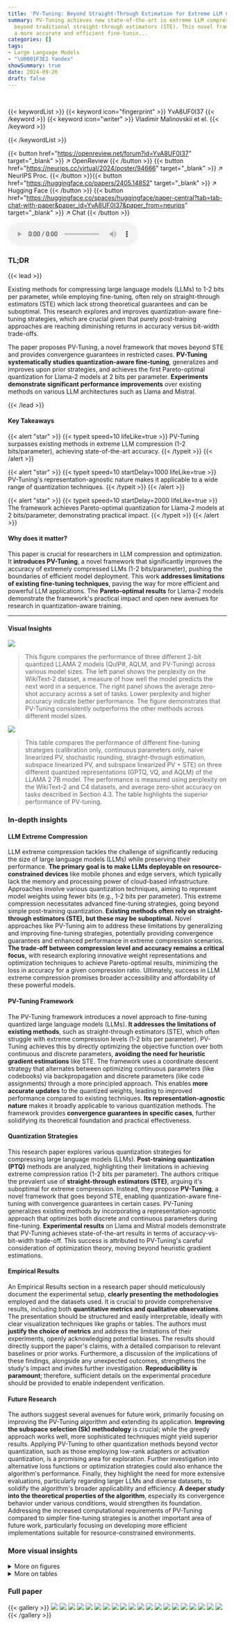 ```yaml
---
title: 'PV-Tuning: Beyond Straight-Through Estimation for Extreme LLM Compression'
summary: PV-Tuning achieves new state-of-the-art in extreme LLM compression by going
  beyond traditional straight-through estimators (STE). This novel framework provides
  a more accurate and efficient fine-tunin...
categories: []
tags:
- Large Language Models
- "\U0001F3E2 Yandex"
showSummary: true
date: 2024-09-26
draft: false
---
```


<br>

{{< keywordList >}}
{{< keyword icon="fingerprint" >}} YvA8UF0I37 {{< /keyword >}}
{{< keyword icon="writer" >}} Vladimir Malinovskii et el. {{< /keyword >}}
 
{{< /keywordList >}}

{{< button href="https://openreview.net/forum?id=YvA8UF0I37" target="_blank" >}}
↗ OpenReview
{{< /button >}}
{{< button href="https://neurips.cc/virtual/2024/poster/94666" target="_blank" >}}
↗ NeurIPS Proc.
{{< /button >}}{{< button href="https://huggingface.co/papers/2405.14852" target="_blank" >}}
↗ Hugging Face
{{< /button >}}
{{< button href="https://huggingface.co/spaces/huggingface/paper-central?tab=tab-chat-with-paper&paper_id=YvA8UF0I37&paper_from=neurips" target="_blank" >}}
↗ Chat
{{< /button >}}



<audio controls>
    <source src="https://ai-paper-reviewer.com/YvA8UF0I37/podcast.wav" type="audio/wav">
    Your browser does not support the audio element.
</audio>


### TL;DR


{{< lead >}}

Existing methods for compressing large language models (LLMs) to 1-2 bits per parameter, while employing fine-tuning, often rely on straight-through estimators (STE) which lack strong theoretical guarantees and can be suboptimal. This research explores and improves quantization-aware fine-tuning strategies, which are crucial given that purely post-training approaches are reaching diminishing returns in accuracy versus bit-width trade-offs. 



The paper proposes PV-Tuning, a novel framework that moves beyond STE and provides convergence guarantees in restricted cases.  **PV-Tuning systematically studies quantization-aware fine-tuning**, generalizes and improves upon prior strategies, and achieves the first Pareto-optimal quantization for Llama-2 models at 2 bits per parameter.  **Experiments demonstrate significant performance improvements** over existing methods on various LLM architectures such as Llama and Mistral.

{{< /lead >}}


#### Key Takeaways

{{< alert "star" >}}
{{< typeit speed=10 lifeLike=true >}} PV-Tuning surpasses existing methods in extreme LLM compression (1-2 bits/parameter), achieving state-of-the-art accuracy. {{< /typeit >}}
{{< /alert >}}

{{< alert "star" >}}
{{< typeit speed=10 startDelay=1000 lifeLike=true >}} PV-Tuning's representation-agnostic nature makes it applicable to a wide range of quantization techniques. {{< /typeit >}}
{{< /alert >}}

{{< alert "star" >}}
{{< typeit speed=10 startDelay=2000 lifeLike=true >}} The framework achieves Pareto-optimal quantization for Llama-2 models at 2 bits/parameter, demonstrating practical impact. {{< /typeit >}}
{{< /alert >}}

#### Why does it matter?
This paper is crucial for researchers in LLM compression and optimization.  It **introduces PV-Tuning**, a novel framework that significantly improves the accuracy of extremely compressed LLMs (1-2 bits/parameter), pushing the boundaries of efficient model deployment.  This work **addresses limitations of existing fine-tuning techniques**, paving the way for more efficient and powerful LLM applications. The **Pareto-optimal results** for Llama-2 models demonstrate the framework's practical impact and open new avenues for research in quantization-aware training.

------
#### Visual Insights



![](https://ai-paper-reviewer.com/YvA8UF0I37/figures_1_1.jpg)

> This figure compares the performance of three different 2-bit quantized LLAMA 2 models (QuIP#, AQLM, and PV-Tuning) across various model sizes.  The left panel shows the perplexity on the WikiText-2 dataset, a measure of how well the model predicts the next word in a sequence. The right panel shows the average zero-shot accuracy across a set of tasks.  Lower perplexity and higher accuracy indicate better performance.  The figure demonstrates that PV-Tuning consistently outperforms the other methods across different model sizes.





![](https://ai-paper-reviewer.com/YvA8UF0I37/tables_5_1.jpg)

> This table compares the performance of different fine-tuning strategies (calibration only, continuous parameters only, naive linearized PV, stochastic rounding, straight-through estimation, subspace linearized PV, and subspace linearized PV + STE) on three different quantized representations (GPTQ, VQ, and AQLM) of the LLAMA 2 7B model.  The performance is measured using perplexity on the WikiText-2 and C4 datasets, and average zero-shot accuracy on tasks described in Section 4.3.  The table highlights the superior performance of PV-tuning.





### In-depth insights


#### LLM Extreme Compression
LLM extreme compression tackles the challenge of significantly reducing the size of large language models (LLMs) while preserving their performance.  **The primary goal is to make LLMs deployable on resource-constrained devices** like mobile phones and edge servers, which typically lack the memory and processing power of cloud-based infrastructure.  Approaches involve various quantization techniques, aiming to represent model weights using fewer bits (e.g., 1-2 bits per parameter). This extreme compression necessitates advanced fine-tuning strategies, going beyond simple post-training quantization.  **Existing methods often rely on straight-through estimators (STE), but these may be suboptimal.**  Novel approaches like PV-Tuning aim to address these limitations by generalizing and improving fine-tuning strategies, potentially providing convergence guarantees and enhanced performance in extreme compression scenarios.  **The trade-off between compression level and accuracy remains a critical focus,** with research exploring innovative weight representations and optimization techniques to achieve Pareto-optimal results, minimizing the loss in accuracy for a given compression ratio. Ultimately, success in LLM extreme compression promises broader accessibility and affordability of these powerful models.

#### PV-Tuning Framework
The PV-Tuning framework introduces a novel approach to fine-tuning quantized large language models (LLMs).  **It addresses the limitations of existing methods**, such as straight-through estimators (STE), which often struggle with extreme compression levels (1-2 bits per parameter). PV-Tuning achieves this by directly optimizing the objective function over both continuous and discrete parameters, **avoiding the need for heuristic gradient estimations** like STE. The framework uses a coordinate descent strategy that alternates between optimizing continuous parameters (like codebooks) via backpropagation and discrete parameters (like code assignments) through a more principled approach.  This enables **more accurate updates** to the quantized weights, leading to improved performance compared to existing techniques.  **Its representation-agnostic nature** makes it broadly applicable to various quantization methods.  The framework provides **convergence guarantees in specific cases**, further solidifying its theoretical foundation and practical effectiveness.

#### Quantization Strategies
This research paper explores various quantization strategies for compressing large language models (LLMs).  **Post-training quantization (PTQ)** methods are analyzed, highlighting their limitations in achieving extreme compression ratios (1-2 bits per parameter). The authors critique the prevalent use of **straight-through estimators (STE)**, arguing it's suboptimal for extreme compression.  Instead, they propose **PV-Tuning**, a novel framework that goes beyond STE, enabling quantization-aware fine-tuning with convergence guarantees in certain cases. PV-Tuning generalizes existing methods by incorporating a representation-agnostic approach that optimizes both discrete and continuous parameters during fine-tuning.  **Experimental results** on Llama and Mistral models demonstrate that PV-Tuning achieves state-of-the-art results in terms of accuracy-vs-bit-width trade-off. This success is attributed to PV-Tuning's careful consideration of optimization theory, moving beyond heuristic gradient estimations.

#### Empirical Results
An Empirical Results section in a research paper should meticulously document the experimental setup, **clearly presenting the methodologies** employed and the datasets used.  It is crucial to provide comprehensive results, including both **quantitative metrics and qualitative observations**.  The presentation should be structured and easily interpretable, ideally with clear visualization techniques like graphs or tables.  The authors must **justify the choice of metrics** and address the limitations of their experiments, openly acknowledging potential biases.  The results should directly support the paper's claims, with a detailed comparison to relevant baselines or prior works.  Furthermore, a discussion of the implications of these findings, alongside any unexpected outcomes, strengthens the study's impact and invites further investigation.  **Reproducibility is paramount**; therefore, sufficient details on the experimental procedure should be provided to enable independent verification.

#### Future Research
The authors suggest several avenues for future work, primarily focusing on improving the PV-Tuning algorithm and extending its application.  **Improving the subspace selection (Sk) methodology** is crucial; while the greedy approach works well, more sophisticated techniques might yield superior results.  Applying PV-Tuning to other quantization methods beyond vector quantization, such as those employing low-rank adapters or activation quantization, is a promising area for exploration.  Further investigation into alternative loss functions or optimization strategies could also enhance the algorithm's performance.  Finally, they highlight the need for more extensive evaluations, particularly regarding larger LLMs and diverse datasets, to solidify the algorithm's broader applicability and efficiency. **A deeper study into the theoretical properties of the algorithm**, especially its convergence behavior under various conditions, would strengthen its foundation.  Addressing the increased computational requirements of PV-Tuning compared to simpler fine-tuning strategies is another important area of future work, particularly focusing on developing more efficient implementations suitable for resource-constrained environments.


### More visual insights

<details>
<summary>More on figures
</summary>


![](https://ai-paper-reviewer.com/YvA8UF0I37/figures_6_1.jpg)

> This figure compares several popular weight representations for quantized LLMs.  The left panel shows the L2 error for the 17th layer of a Llama 2 7B model after applying different quantization techniques. The middle panel displays the full model's perplexity on the WikiText-2 benchmark without any further fine-tuning. Finally, the right panel presents the perplexity after applying fine-tuning, demonstrating the impact of fine-tuning on each quantization method. The figure highlights the effectiveness of various representation techniques and the improvement obtained after finetuning.


![](https://ai-paper-reviewer.com/YvA8UF0I37/figures_27_1.jpg)

> The figure shows the perplexity on the WikiText-2 dataset for 2-bit quantized Llama 2 models with varying sizes.  It compares the perplexity of models using different quantization techniques (AQLM, PV-Tuning, QuIP#) against a theoretical lossless baseline (using 3 bits and FP16 precision).  The plot demonstrates how perplexity changes with model size and quantization method.


![](https://ai-paper-reviewer.com/YvA8UF0I37/figures_28_1.jpg)

> This figure compares different quantization methods in terms of their accuracy-size trade-off. The leftmost plot shows the L2 error for a single layer of a Llama 2 7B model with various quantization techniques. The middle plot presents the perplexity on WikiText-2 for the full models without fine-tuning, and the rightmost plot depicts the same for models after fine-tuning. The figure highlights the performance gains achieved through PV-Tuning, especially in the low-bit regime.


![](https://ai-paper-reviewer.com/YvA8UF0I37/figures_28_2.jpg)

> This figure shows the learning curves of PV-Tuning (subspace 0.01) and Straight-Through Estimation (STE) when fine-tuning a TinyLlama model.  The model uses 2x8g8 AQLM quantization, meaning it has 2 codebooks with 8 bits each, and the input groups are of size 8.  The y-axis represents the perplexity on the WikiText2 dataset, and the x-axis represents the training step. The shaded areas represent the standard deviation across multiple runs.  The plot illustrates the convergence behavior of both methods and the relative performance in terms of perplexity.


![](https://ai-paper-reviewer.com/YvA8UF0I37/figures_35_1.jpg)

> This figure compares three different methods (QuIP#, AQLM, and PV-Tuning) for 2-bit quantization of LLAMA 2 models of varying sizes, evaluating their performance on the WikiText-2 perplexity benchmark and average zero-shot accuracy.  It visually demonstrates the relative performance gains of PV-Tuning over existing methods in terms of both perplexity (lower is better) and zero-shot accuracy (higher is better) as the model size increases.  Detailed experimental setup is described in Section 4.3 of the paper.


![](https://ai-paper-reviewer.com/YvA8UF0I37/figures_35_2.jpg)

> This figure shows the results of applying the PV algorithm to a small-scale problem with a 6-dimensional quadratic objective function.  The algorithm's performance is evaluated for different numbers of unique values (c) in the weight vectors. The starting point for each run is randomly chosen using Algorithm 6, ensuring variation in initial conditions. Subplots illustrate the algorithm's convergence for various values of c and the effect of separate P and V steps on loss function.


![](https://ai-paper-reviewer.com/YvA8UF0I37/figures_37_1.jpg)

> This figure shows the performance of 2-bit quantized Llama 2 models on two tasks: WikiText-2 perplexity and average zero-shot accuracy.  The x-axis represents the model size in GiBs, demonstrating how performance changes with varying model sizes after 2-bit quantization.  The results compare three different methods: QuIP#, AQLM, and PV-Tuning.


![](https://ai-paper-reviewer.com/YvA8UF0I37/figures_37_2.jpg)

> This figure shows the results of applying the PV algorithm to a small-scale problem (d=6, c=[1,6]) with a quadratic objective function.  The algorithm is run multiple times (r=50) with different random starting points to show its behavior and convergence properties. The subplots demonstrate: (a) convergence curves for different values of 'c', representing varying levels of compression; (b) the effect of P and V steps on the objective function for c=3. The results highlight the algorithm's convergence and the iterative nature of P and V steps, showing that both are needed to find an accurate solution.  The scale in (a) is logarithmic, explaining why the line for c=6 is not visible, as it is very close to the minimum loss (0).


![](https://ai-paper-reviewer.com/YvA8UF0I37/figures_37_3.jpg)

> This figure shows the results of experiments using the Linearized PV algorithm with different numbers of iterations (T) for the linearized V-step. Subfigure (a) compares the convergence rates of the Linearized PV algorithm with different values of T, showing that increasing T leads to faster convergence but similar final accuracy. Subfigure (b) illustrates the influence of P and V steps on the loss function for a specific value of T (T=2), demonstrating the iterative improvement achieved by alternating between these steps.


![](https://ai-paper-reviewer.com/YvA8UF0I37/figures_37_4.jpg)

> This figure shows the results of applying the PV algorithm to a small-scale problem with a quadratic objective function.  The dimensionality (d) is 6, and the maximum number of unique values (c) is varied from 1 to 6. The algorithm is run 50 times with different randomly chosen starting points to demonstrate its behavior. The subplots illustrate the convergence of the algorithm for different values of c and show the impact of the P and V steps on the loss function.


![](https://ai-paper-reviewer.com/YvA8UF0I37/figures_38_1.jpg)

> This figure compares three different algorithms for optimizing a quantized model: the exact PV algorithm, the linearized PV algorithm, and the linearized PV algorithm with sparse updates.  The x-axis represents the iteration number, and the y-axis shows the objective function value (loss).  The results demonstrate that the linearized PV algorithm converges to a lower accuracy compared to the exact PV algorithm. However, incorporating sparse updates into the linearized PV algorithm leads to a significant improvement in accuracy, converging to a value close to that of the exact PV algorithm.  There is also a trade-off; the convergence speed is slower with sparse updates compared to the linearized PV algorithm alone.


![](https://ai-paper-reviewer.com/YvA8UF0I37/figures_38_2.jpg)

> This figure compares three different algorithms in terms of their convergence behavior and final accuracy. The algorithms are: the exact PV algorithm, the linearized PV algorithm, and the linearized PV algorithm with sparse updates. The results show that the exact PV algorithm converges to the best accuracy, while the linearized PV algorithm converges to a worse accuracy. The linearized PV algorithm with sparse updates converges to an accuracy that is in between the other two algorithms.


![](https://ai-paper-reviewer.com/YvA8UF0I37/figures_38_3.jpg)

> This figure compares the performance of three PV algorithms: the exact PV algorithm, the linearized PV algorithm, and the linearized PV algorithm with sparse updates. The x-axis represents the iteration number, and the y-axis represents the value of L<sup>Sk</sup><sub>k</sub> (a measure of the smoothness of the objective function in the sparse subspace).  The figure shows that the exact PV algorithm converges to the best accuracy, but the linearized PV algorithm with sparse updates converges to a better accuracy than the linearized PV algorithm alone, although it takes more iterations to converge. Different methods for selecting the sparse subspace (greedy Top-K, random uniform, and random proportional) are also shown, demonstrating that the greedy Top-K method generally yields the fastest convergence.


![](https://ai-paper-reviewer.com/YvA8UF0I37/figures_38_4.jpg)

> This figure compares the performance of three different 2-bit quantized LLAMA 2 models (QuIP#, AQLM, and PV-Tuning) across various model sizes.  The left panel shows the perplexity on the WikiText-2 benchmark, a measure of how well the model predicts the next word in a sequence.  The right panel displays the average zero-shot accuracy across a range of tasks. The results indicate that PV-Tuning consistently outperforms QuIP# and AQLM in terms of both perplexity and zero-shot accuracy, particularly as the model size increases.


</details>




<details>
<summary>More on tables
</summary>


![](https://ai-paper-reviewer.com/YvA8UF0I37/tables_7_1.jpg)
> This table compares the performance of different fine-tuning strategies (Calibration only, Continuous params only, Naive Linearized PV, Stochastic Rounding, Straight Through Estimation, Subspace Linearized PV, Subspace Linearized PV+STE) on three different quantized representations (VQ, GPTQ, AQLM) of the LLAMA 2 7B model. The performance is measured using perplexity on WikiText-2 and C4 datasets, as well as average zero-shot accuracy across multiple tasks (as defined in Section 4.3).  The table highlights the relative improvements achieved by each fine-tuning method compared to others.

![](https://ai-paper-reviewer.com/YvA8UF0I37/tables_8_1.jpg)
> This table presents a comparison of various large language models (LLMs) after quantization using different methods.  It shows the perplexity scores on the WikiText-2 and C4 datasets, along with the average zero-shot accuracy across five tasks. The models are grouped by size (7B, 13B, 70B), and the results are shown for different average bits per parameter, demonstrating the trade-off between model size and accuracy after quantization.

![](https://ai-paper-reviewer.com/YvA8UF0I37/tables_18_1.jpg)
> This table compares the performance of three different fine-tuning strategies (continuous parameters only, straight-through estimation, and stochastic rounding) across three different quantized representations (VQ, GPTQ, and AQLM) of the Llama 2 7B model.  The performance is measured using perplexity on the WikiText-2 and C4 datasets, as well as average zero-shot accuracy across several tasks described in section 4.3 of the paper.  The table aims to show the effectiveness of each fine-tuning approach on achieving a balance between accuracy and compression.

![](https://ai-paper-reviewer.com/YvA8UF0I37/tables_24_1.jpg)
> This table presents the estimated L-smoothness constant (L) for the Llama-160m model along the gradient descent (GD) trajectory using Schema I.  Different subspace sizes (5%, 10%, 20%, 30%, 40%, 60%, 70%, 85%, 100%) are considered, showing the number of trainable parameters for each subspace and the corresponding estimated L value. The table illustrates the non-increasing property of the L-smooth constant when restricting the subspace of training variables, demonstrating a significant decrease in L as the subspace size reduces.

![](https://ai-paper-reviewer.com/YvA8UF0I37/tables_24_2.jpg)
> This table presents the estimated L-smoothness constant (L) for the TinyLlama-1.1B language model using two different schemas.  The L-smoothness constant is a measure of how curved the objective function is.  Lower values indicate a smoother, more easily optimized function. The table shows how L changes as the size of the subspace used for gradient descent is varied. The subspace size is represented as a percentage (5%, 10%, etc.), indicating the proportion of trainable parameters updated in each iteration of the optimization process.   The 'Number of Trainable Parameters' column shows the number of parameters being optimized within the specified subspace. The 'Estimated L' column shows the estimated L-smoothness constant for that subspace size, obtained through gradient descent. Schema I refers to a specific method for estimating L that does not fully capture local curvature of the objective function.

![](https://ai-paper-reviewer.com/YvA8UF0I37/tables_25_1.jpg)
> This table presents the estimated L-smoothness constant (L) along the gradient descent (GD) trajectory for the LLama-160m model using Schema I.  The L-smoothness constant is calculated for different subspace sizes (5%, 10%, 20%, 30%, 40%, 60%, 70%, 85%, and 100%), which represents the percentage of trainable parameters considered.  The table shows the number of trainable parameters within each subspace and the corresponding estimated L value.  Schema I is an estimation method that doesn't capture local curvature, providing an upper bound estimate of the true L-smoothness constant along the GD trajectory.

![](https://ai-paper-reviewer.com/YvA8UF0I37/tables_25_2.jpg)
> This table presents the estimated L-smoothness constant (\(\hat{L}\)) for the TinyLlama-1.1B language model using two different schemas (Schema I and II)  along the gradient descent (GD) trajectory.  The table shows how the estimated \(\hat{L}\) changes as the size of the subspace used in GD varies from 5% to 100% of the total trainable parameters.  Schema I estimates \(\hat{L}\) without considering local curvature, while Schema II captures local curvature by utilizing an approximate hessian-vector product.

![](https://ai-paper-reviewer.com/YvA8UF0I37/tables_28_1.jpg)
> This table compares the WikiText-2 perplexity of different quantization methods applied to the Llama 2 7B model, both with and without fine-tuning.  It shows the average bits per weight used by each method and the resulting perplexity scores before and after fine-tuning. The setup for each method is consistent with Section 4.1 of the paper. The table allows for a comparison of the effectiveness of various quantization techniques and the impact of fine-tuning on model performance.

![](https://ai-paper-reviewer.com/YvA8UF0I37/tables_28_2.jpg)
> This table compares the performance of different fine-tuning strategies (calibration only, continuous parameters only, naive linearized PV, stochastic rounding, straight-through estimation, subspace linearized PV, and subspace linearized PV+STE) on three different quantized representations (GPTQ, VQ, and AQLM) of the LLAMA 2 7B model.  The evaluation metrics include perplexity on WikiText-2 and C4 datasets, and average zero-shot accuracy across multiple downstream tasks. The table highlights the superior performance of subspace linearized PV and its combination with STE across various representations, showcasing its robustness and effectiveness.

![](https://ai-paper-reviewer.com/YvA8UF0I37/tables_30_1.jpg)
> This table presents a comparison of different fine-tuning strategies applied to the Llama-2 7B model quantized using the QuIP# algorithm.  It shows the performance in terms of perplexity (WikiText-2 and C4 datasets) and average zero-shot accuracy across five tasks. The comparison includes QuIP# without fine-tuning, QuIP# with the built-in fine-tuning method, an improved version of the built-in fine-tuning, and finally QuIP# combined with PV-Tuning. The primary metrics considered are WikiText-2 perplexity, C4 perplexity, and average zero-shot accuracy.

![](https://ai-paper-reviewer.com/YvA8UF0I37/tables_31_1.jpg)
> This table presents the results of experiments conducted to evaluate the impact of varying group size and codebook size on the performance of the Vector Quantization with PV-Tuning method.  It shows the WikiText-2 and C4 perplexity scores, as well as the average zero-shot accuracy across five different tasks, for various combinations of group size and codebook size.  The goal is to determine the optimal settings that balance model size and performance.

![](https://ai-paper-reviewer.com/YvA8UF0I37/tables_32_1.jpg)
> This table compares different fine-tuning strategies (Calibration only, Continuous params only, Naive Linearized PV, Stochastic Rounding, Straight Through Estimation, Subspace Linearized PV, and Subspace Linearized PV+STE) across three different quantized weight representations (GPTQ, VQ, and AQLM) on the Llama 2 7B model.  The performance metrics include perplexity on the WikiText-2 and C4 datasets and average zero-shot accuracy across several tasks. The table helps to analyze the effectiveness of different fine-tuning algorithms and highlight the superior performance of PV-Tuning in achieving optimal compression-accuracy trade-offs.

![](https://ai-paper-reviewer.com/YvA8UF0I37/tables_32_2.jpg)
> This table presents a comparison of various large language models (LLMs) compressed to different bitwidths using different quantization methods.  It shows the perplexity scores on the WikiText-2 and C4 datasets, as well as the average accuracy across five zero-shot tasks.  The models include Llama 2 and 3, Mistral, and Phi-3 Mini-4k-Instruct.  The table helps to understand the trade-off between model size (bits per parameter) and performance across different models and quantization techniques. Lower perplexity and higher accuracy are better.

![](https://ai-paper-reviewer.com/YvA8UF0I37/tables_33_1.jpg)
> This table presents a large-scale evaluation of the PV-Tuning algorithm across different large language models (LLMs) and bitwidths.  It compares the performance of PV-Tuning against existing quantization methods (QuIP, BiLLM, PB-LLM, DB-LLM, AQLM, OneBit, and QuIP#) in terms of perplexity on the WikiText-2 and C4 benchmark datasets, as well as average zero-shot accuracy across five different tasks (WinoGrande, PiQA, HellaSwag, ARC-easy, and ARC-challenge).  The table shows the model size, the quantization method used, the average number of bits per weight parameter, and the resulting perplexity and accuracy scores. The arrows indicate whether a higher or lower value is better for each metric. The results demonstrate that PV-Tuning achieves state-of-the-art performance across various models and bitwidths.

![](https://ai-paper-reviewer.com/YvA8UF0I37/tables_33_2.jpg)
> This table presents the results of quantizing Llama 2 models to 2-2.3 bits per weight using different methods. It shows the perplexity scores on WikiText-2 and C4 datasets and the average accuracy across five zero-shot tasks for each method and bit-width. The table allows comparison of different quantization methods in terms of their accuracy-compression trade-off.

![](https://ai-paper-reviewer.com/YvA8UF0I37/tables_34_1.jpg)
> This table presents a comparison of different LLM quantization methods across various model sizes and bit-widths.  The metrics used for comparison are perplexity scores on the WikiText-2 and C4 datasets, along with average accuracy across five zero-shot tasks (WinoGrande, PiQA, HellaSwag, ARC-easy, ARC-challenge). Lower perplexity and higher accuracy are preferred. The table helps to assess the trade-off between model size, bit-width (bits per parameter), and the performance achieved by each method. It showcases the performance of PV-Tuning in comparison to several state-of-the-art quantization techniques, demonstrating its superior performance particularly at low bit-widths (1-2 bits/parameter).

![](https://ai-paper-reviewer.com/YvA8UF0I37/tables_36_1.jpg)
> This table compares the performance of three different fine-tuning strategies (continuous parameters only, straight-through estimation, and stochastic rounding) across three different quantized representations (VQ, GPTQ, and AQLM) for a Llama 2 7B model.  The results are measured in terms of perplexity on the WikiText-2 and C4 datasets and average zero-shot accuracy across a set of tasks. This table helps to assess the effectiveness of various fine-tuning approaches in improving the accuracy of quantized LLMs. 

</details>




### Full paper

{{< gallery >}}
<img src="https://ai-paper-reviewer.com/YvA8UF0I37/1.png" class="grid-w50 md:grid-w33 xl:grid-w25" />
<img src="https://ai-paper-reviewer.com/YvA8UF0I37/2.png" class="grid-w50 md:grid-w33 xl:grid-w25" />
<img src="https://ai-paper-reviewer.com/YvA8UF0I37/3.png" class="grid-w50 md:grid-w33 xl:grid-w25" />
<img src="https://ai-paper-reviewer.com/YvA8UF0I37/4.png" class="grid-w50 md:grid-w33 xl:grid-w25" />
<img src="https://ai-paper-reviewer.com/YvA8UF0I37/5.png" class="grid-w50 md:grid-w33 xl:grid-w25" />
<img src="https://ai-paper-reviewer.com/YvA8UF0I37/6.png" class="grid-w50 md:grid-w33 xl:grid-w25" />
<img src="https://ai-paper-reviewer.com/YvA8UF0I37/7.png" class="grid-w50 md:grid-w33 xl:grid-w25" />
<img src="https://ai-paper-reviewer.com/YvA8UF0I37/8.png" class="grid-w50 md:grid-w33 xl:grid-w25" />
<img src="https://ai-paper-reviewer.com/YvA8UF0I37/9.png" class="grid-w50 md:grid-w33 xl:grid-w25" />
<img src="https://ai-paper-reviewer.com/YvA8UF0I37/10.png" class="grid-w50 md:grid-w33 xl:grid-w25" />
<img src="https://ai-paper-reviewer.com/YvA8UF0I37/11.png" class="grid-w50 md:grid-w33 xl:grid-w25" />
<img src="https://ai-paper-reviewer.com/YvA8UF0I37/12.png" class="grid-w50 md:grid-w33 xl:grid-w25" />
<img src="https://ai-paper-reviewer.com/YvA8UF0I37/13.png" class="grid-w50 md:grid-w33 xl:grid-w25" />
<img src="https://ai-paper-reviewer.com/YvA8UF0I37/14.png" class="grid-w50 md:grid-w33 xl:grid-w25" />
<img src="https://ai-paper-reviewer.com/YvA8UF0I37/15.png" class="grid-w50 md:grid-w33 xl:grid-w25" />
<img src="https://ai-paper-reviewer.com/YvA8UF0I37/16.png" class="grid-w50 md:grid-w33 xl:grid-w25" />
<img src="https://ai-paper-reviewer.com/YvA8UF0I37/17.png" class="grid-w50 md:grid-w33 xl:grid-w25" />
<img src="https://ai-paper-reviewer.com/YvA8UF0I37/18.png" class="grid-w50 md:grid-w33 xl:grid-w25" />
<img src="https://ai-paper-reviewer.com/YvA8UF0I37/19.png" class="grid-w50 md:grid-w33 xl:grid-w25" />
<img src="https://ai-paper-reviewer.com/YvA8UF0I37/20.png" class="grid-w50 md:grid-w33 xl:grid-w25" />
{{< /gallery >}}